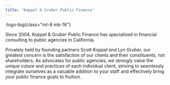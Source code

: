 ```yaml
---
title: 'Koppel & Gruber Public Finance'
---
```


:logo-big{class="mt-8 mb-16"}

<!-- ORIGINAL
Koppel & Gruber Public Finance has been specializing in financial consulting to public agencies in
California since 2004. The founding partners of the firm, Scott Koppel and Lyn Gruber, began their
careers in municipal financial consulting in 1992 and 1994 respectively.

We are privately held and
our greatest concern is the satisfaction of our clients and their constituents and not shareholders.
It is our practice to respect the culture and practices of each agency client and act as an addition
to your staff.
-->

Since 2004, Koppel & Gruber Public Finance has specialized in financial consulting to public
agencies in California.

Privately held by founding partners Scott Koppel and Lyn Gruber, our greatest concern is the
satisfaction of our clients and their constituents, not shareholders. As advocates for public
agencies, we strongly value the unique cuture and practices of each individual client, striving to
seamlessly integrate ourselves as a valuable addition to your staff and effectively bring your
public finance goals to fruition.
